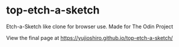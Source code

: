 # top-etch-a-sketch
Etch-a-Sketch like clone for browser use. Made for The Odin Project


View the final page at https://yujioshiro.github.io/top-etch-a-sketch/
